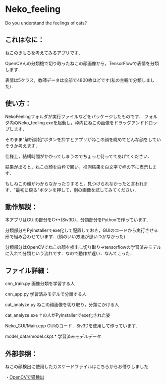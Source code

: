 # Neko_feeling
Do you understand the feelings of cats?

## これはなに：
ねこのきもちを考えてみるアプリです．

OpenCVんの分類機で切り取ったねこの顔画像から，TensorFlowで表情を分類します．

表情は5クラス，教師データは全部で4800枚ほどです(私の主観で分類しました)．

## 使い方：
NekoFeelingフォルダが実行ファイルなどをパッケージしたものです．
フォルダ内のNeko_feeling.exeを起動し，枠内にねこの画像をドラッグアンドドロップします．

そのまま"解析開始"ボタンを押すとアプリがねこの顔を眺めてどんな顔をしていそうか考えます．

仕様上，結構時間がかかってしまうのでちょっと待っててあげてください．

結果が出ると，ねこの顔を白枠で囲い，推測結果を白文字で枠の下に表示します．

もしねこの顔がわからなかったりすると，見つけられなかったと言われます．"最初に戻る"ボタンを押して，別の画像を試してみてください．

## 動作解説：
本アプリはGUIの部分をC++(Siv3D)，分類部分をPythonで作っています．

分類部分をPyInstallerでexe化して配置しておき，GUIのコードから実行させる形で組み合わせています．(頭のいい方法が思いつかなかった)

分類部分はOpenCVでねこの顔を検出し切り取り→tensorflowの学習済みモデルに入れて分類という流れです．なので動作が遅い．なんてこった．

## ファイル詳細：
cnn_train.py 画像分類を学習する人

cnn_app.py 学習済みモデルで分類する人

cat_analyze.py ねこの顔画像を切り取り，分類にかける人

cat_analyze.exe ↑の人がPyInstallerでexe化された姿

Neko_GUI/Main.cpp GUIのコード．Siv3Dを使用して作っています．

model_data/model.ckpt.* 学習済みモデルデータ


## 外部参照：
ねこの顔検出に使用したカスケードファイルはこちらからお借りしました

・[OpenCVで猫検出](https://qiita.com/wellflat/items/c6ffae99be35cecc5680 "OpenCVで猫検出")
